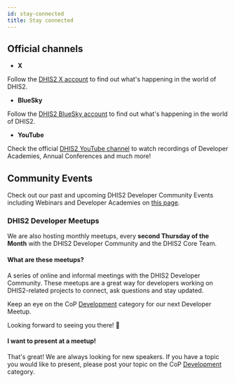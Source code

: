 ```yaml
---
id: stay-connected
title: Stay connected
---
```


## Official channels

-   **X**

Follow the [DHIS2 X account](https://twitter.com/dhis_2) to find out what's happening in the world of DHIS2.

-   **BlueSky**

Follow the [DHIS2 BlueSky account](https://bsky.app/profile/dhis2.org) to find out what's happening in the world of DHIS2.

-   **YouTube**

Check the official [DHIS2 YouTube channel](https://www.youtube.com/c/Dhis2Org) to watch recordings of Developer Academies, Annual Conferences and much more!

## Community Events

Check out our past and upcoming DHIS2 Developer Community Events including Webinars and Developer Academies on [this page](../events/webinars).

### DHIS2 Developer Meetups

We are also hosting monthly meetups, every **second Thursday of the Month** with the DHIS2 Developer Community and the DHIS2 Core Team.

#### What are these meetups?

A series of online and informal meetings with the DHIS2 Developer Community. These meetups are a great way for developers working on DHIS2-related projects to connect, ask questions and stay updated.

Keep an eye on the CoP [Development](https://community.dhis2.org/c/development/10) category for our next Developer Meetup.

Looking forward to seeing you there! 🎊

#### I want to present at a meetup!
That's great! We are always looking for new speakers. If you have a topic you would like to present, please post your topic on the CoP [Development](https://community.dhis2.org/c/development/10) category.